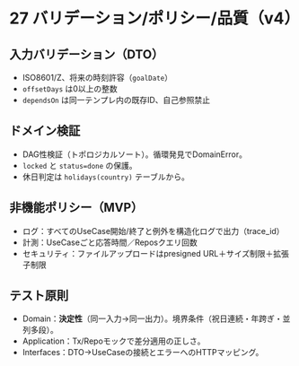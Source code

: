 # 27 バリデーション/ポリシー/品質（v4）

## 入力バリデーション（DTO）
- ISO8601/Z、将来の時刻許容（`goalDate`）
- `offsetDays` は0以上の整数
- `dependsOn` は同一テンプレ内の既存ID、自己参照禁止

## ドメイン検証
- DAG性検証（トポロジカルソート）。循環発見でDomainError。
- `locked` と `status=done` の保護。
- 休日判定は `holidays(country)` テーブルから。

## 非機能ポリシー（MVP）
- ログ：すべてのUseCase開始/終了と例外を構造化ログで出力（trace_id）
- 計測：UseCaseごと応答時間／Reposクエリ回数
- セキュリティ：ファイルアップロードはpresigned URL＋サイズ制限＋拡張子制限

## テスト原則
- Domain：**決定性**（同一入力→同一出力）。境界条件（祝日連続・年跨ぎ・並列多段）。
- Application：Tx/Repoモックで差分適用の正しさ。
- Interfaces：DTO→UseCaseの接続とエラーへのHTTPマッピング。
